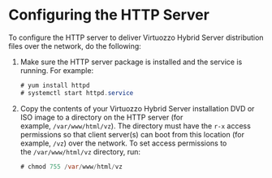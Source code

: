 # Configuring the HTTP Server

To configure the HTTP server to deliver Virtuozzo Hybrid Server distribution files over the network, do the following:

1.  Make sure the HTTP server package is installed and the service is running. For example:

    ``` java
    # yum install httpd
    # systemctl start httpd.service
    ```

2.  Copy the contents of your Virtuozzo Hybrid Server installation DVD or ISO image to a directory on the HTTP server (for example, `/var/www/html/vz`). The directory must have the `r-x` access permissions so that client server(s) can boot from this location (for example, `/vz`) over the network. To set access permissions to the `/var/www/html/vz` directory, run:

    ``` java
    # chmod 755 /var/www/html/vz
    ```


